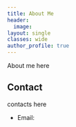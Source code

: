 ```yaml
---
title: About Me
header:
  image: 
layout: single
classes: wide
author_profile: true
---
```


About me here


## Contact

contacts here

- Email: 
